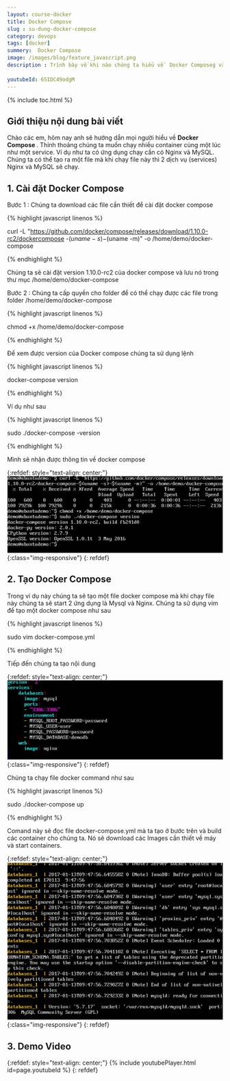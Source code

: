 ```yaml
---
layout: course-docker
title: Docker Compose
slug : su-dung-docker-compose
category: devops
tags: [docker]
summery:  Docker Compose
image: /images/blog/feature_javascript.png
description : Trình bày về khi nào chúng ta hiểu về  Docker Composeg và cách cài đặt  Docker Compose.

youtubeId: 65IDC49odgM
---
```


{% include toc.html %}

## **Giới thiệu nội dung bài viết**

Chào các em, hôm nay anh sẽ hướng dẫn mọi người hiểu về <b>  Docker Compose </b>. Thỉnh thoảng chúng ta muốn chạy nhiều container cùng một lúc như một service. Ví dụ như ta có ứng dụng chạy cần có Nginx và MySQL. Chúng ta có thể tạo ra một file mà khi chạy file này thì 2 dịch vụ (services) Nginx và MySQL sẽ chạy. 


## **1. Cài đặt Docker Compose**

Bước 1 : Chúng ta download các file cần thiết để cài đặt docker compose

{% highlight javascript  linenos %}

curl -L "https://github.com/docker/compose/releases/download/1.10.0-rc2/dockercompose
   -$(uname -s) -$(uname -m)" -o /home/demo/docker-compose

{% endhighlight %}

Chúng ta sẽ cài đặt version 1.10.0-rc2 của docker compose và lưu nó trong thư mục /home/demo/docker-compose

Bước 2 : Chúng ta cấp quyền cho folder để có thể chạy được các file trong folder /home/demo/docker-compose

{% highlight javascript  linenos %}

chmod +x /home/demo/docker-compose

{% endhighlight %}

Để xem được version của Docker compose chúng ta sử dụng lệnh 

{% highlight javascript  linenos %}

docker-compose version 

{% endhighlight %}

Ví dụ như sau 

{% highlight javascript  linenos %}

sudo ./docker-compose -version 


{% endhighlight %}

Mình sẽ nhận được thông tin về docker compose

{:refdef: style="text-align: center;"}
![reactjs ](/images/post/docker/docker_compose_installation.jpeg){:class="img-responsive"}
{: refdef}

## **2. Tạo Docker Compose**

Trong ví dụ này chúng ta sẽ tạo một file docker compose mà khi chạy file này chúng ta sẽ start 2 ứng dụng là Mysql và Nginx. Chúng ta sử dụng vim để tạo một docker compose như sau

{% highlight javascript  linenos %}

sudo vim docker-compose.yml 

{% endhighlight %}

Tiếp đến chúng ta tạo nội dung 

{:refdef: style="text-align: center;"}
![reactjs ](/images/post/docker/compose_file.jpeg){:class="img-responsive"}
{: refdef}

Chúng ta chạy file docker command như sau

{% highlight javascript  linenos %}

sudo ./docker-compose up 


{% endhighlight %}

Comand này sẽ đọc file docker-compose.yml mà ta tạo ở bước trên và build các container cho chúng ta. Nó sẽ download các Images cần thiết về máy và start containers.

{:refdef: style="text-align: center;"}
![reactjs ](/images/post/docker/start_downloading.jpeg){:class="img-responsive"}
{: refdef}


## **3. Demo Video**

{:refdef: style="text-align: center;"}
{% include youtubePlayer.html id=page.youtubeId %}
{: refdef}











